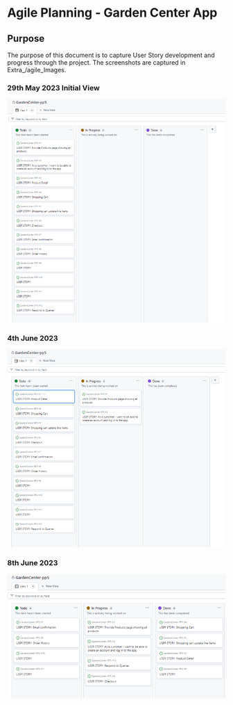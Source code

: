 # Agile Planning - Garden Center App

## Purpose
The purpose of this document is to capture User Story development and progress through the project. The screenshots are captured in Extra_/agile_Images.

### 29th May 2023 Initial View

![First User Stories](Extra_Images/Agile_Images/20230529.PNG "User Stories 20230529")

### 4th June 2023

![User login and products page](Extra_Images/Agile_Images/20230604.PNG "User Stories 20230604")

### 8th June 2023
![Shopping bag and toast messages comleted](Extra_Images/Agile_Images/20230608.PNG "User Stories 20230608")
